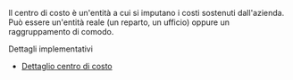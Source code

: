 Il centro di costo è un'entità a cui si imputano i costi sostenuti dall'azienda.
Può essere un'entità reale (un reparto, un ufficio) oppure un raggruppamento di comodo.

Dettagli implementativi
- [Dettaglio centro di costo](Sorgenti/DOC/OG/OG/CC_D)
